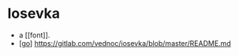 # Iosevka

- a [[font]].
- [[go]] https://gitlab.com/vednoc/iosevka/blob/master/README.md


[//begin]: # "Autogenerated link references for markdown compatibility"
[go]: go "Go"
[//end]: # "Autogenerated link references"